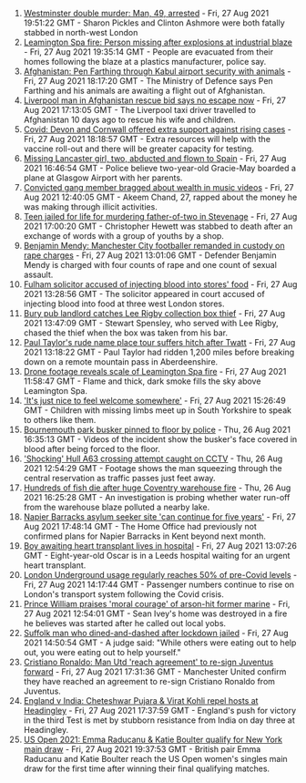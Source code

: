 1. [Westminster double murder: Man, 49, arrested](https://www.bbc.co.uk/news/uk-england-london-58359618?at_medium=RSS&at_campaign=KARANGA) - Fri, 27 Aug 2021 19:51:22 GMT - Sharon Pickles and Clinton Ashmore were both fatally stabbed in north-west London
2. [Leamington Spa fire: Person missing after explosions at industrial blaze](https://www.bbc.co.uk/news/uk-england-coventry-warwickshire-58357327?at_medium=RSS&at_campaign=KARANGA) - Fri, 27 Aug 2021 19:35:14 GMT - People are evacuated from their homes following the blaze at a plastics manufacturer, police say.
3. [Afghanistan: Pen Farthing through Kabul airport security with animals](https://www.bbc.co.uk/news/uk-england-essex-58360419?at_medium=RSS&at_campaign=KARANGA) - Fri, 27 Aug 2021 18:17:20 GMT - The Ministry of Defence says Pen Farthing and his animals are awaiting a flight out of Afghanistan.
4. [Liverpool man in Afghanistan rescue bid says no escape now](https://www.bbc.co.uk/news/uk-england-merseyside-58357891?at_medium=RSS&at_campaign=KARANGA) - Fri, 27 Aug 2021 17:13:05 GMT - The Liverpool taxi driver travelled to Afghanistan 10 days ago to rescue his wife and children.
5. [Covid: Devon and Cornwall offered extra support against rising cases](https://www.bbc.co.uk/news/uk-england-cornwall-58360869?at_medium=RSS&at_campaign=KARANGA) - Fri, 27 Aug 2021 18:18:57 GMT - Extra resources will help with the vaccine roll-out and there will be greater capacity for testing.
6. [Missing Lancaster girl, two, abducted and flown to Spain](https://www.bbc.co.uk/news/uk-england-lancashire-58361471?at_medium=RSS&at_campaign=KARANGA) - Fri, 27 Aug 2021 16:46:54 GMT - Police believe two-year-old Gracie-May boarded a plane at Glasgow Airport with her parents.
7. [Convicted gang member bragged about wealth in music videos](https://www.bbc.co.uk/news/uk-england-nottinghamshire-58357528?at_medium=RSS&at_campaign=KARANGA) - Fri, 27 Aug 2021 12:40:05 GMT - Akeem Chand, 27, rapped about the money he was making through illicit activities.
8. [Teen jailed for life for murdering father-of-two in Stevenage](https://www.bbc.co.uk/news/uk-england-beds-bucks-herts-58360645?at_medium=RSS&at_campaign=KARANGA) - Fri, 27 Aug 2021 17:00:20 GMT - Christopher Hewett was stabbed to death after an exchange of words with a group of youths by a shop.
9. [Benjamin Mendy: Manchester City footballer remanded in custody on rape charges](https://www.bbc.co.uk/news/uk-england-manchester-58353366?at_medium=RSS&at_campaign=KARANGA) - Fri, 27 Aug 2021 13:01:06 GMT - Defender Benjamin Mendy is charged with four counts of rape and one count of sexual assault.
10. [Fulham solicitor accused of injecting blood into stores' food](https://www.bbc.co.uk/news/uk-england-london-58351768?at_medium=RSS&at_campaign=KARANGA) - Fri, 27 Aug 2021 13:28:56 GMT - The solicitor appeared in court accused of injecting blood into food at three west London stores.
11. [Bury pub landlord catches Lee Rigby collection box thief](https://www.bbc.co.uk/news/uk-england-manchester-58359182?at_medium=RSS&at_campaign=KARANGA) - Fri, 27 Aug 2021 13:47:09 GMT - Stewart Spensley, who served with Lee Rigby, chased the thief when the box was taken from his bar.
12. [Paul Taylor's rude name place tour suffers hitch after Twatt](https://www.bbc.co.uk/news/uk-england-58357499?at_medium=RSS&at_campaign=KARANGA) - Fri, 27 Aug 2021 13:18:22 GMT - Paul Taylor had ridden 1,200 miles before breaking down on a remote mountain pass in Aberdeenshire.
13. [Drone footage reveals scale of Leamington Spa fire](https://www.bbc.co.uk/news/uk-england-coventry-warwickshire-58358533?at_medium=RSS&at_campaign=KARANGA) - Fri, 27 Aug 2021 11:58:47 GMT - Flame and thick, dark smoke fills the sky above Leamington Spa.
14. ['It's just nice to feel welcome somewhere'](https://www.bbc.co.uk/news/uk-england-south-yorkshire-58361569?at_medium=RSS&at_campaign=KARANGA) - Fri, 27 Aug 2021 15:26:49 GMT - Children with missing limbs meet up in South Yorkshire to speak to others like them.
15. [Bournemouth park busker pinned to floor by police](https://www.bbc.co.uk/news/uk-england-dorset-58347979?at_medium=RSS&at_campaign=KARANGA) - Thu, 26 Aug 2021 16:35:13 GMT - Videos of the incident show the busker's face covered in blood after being forced to the floor.
16. ['Shocking' Hull A63 crossing attempt caught on CCTV](https://www.bbc.co.uk/news/uk-england-humber-58345196?at_medium=RSS&at_campaign=KARANGA) - Thu, 26 Aug 2021 12:54:29 GMT - Footage shows the man squeezing through the central reservation as traffic passes just feet away.
17. [Hundreds of fish die after huge Coventry warehouse fire](https://www.bbc.co.uk/news/uk-england-coventry-warwickshire-58348849?at_medium=RSS&at_campaign=KARANGA) - Thu, 26 Aug 2021 16:25:28 GMT - An investigation is probing whether water run-off from the warehouse blaze polluted a nearby lake.
18. [Napier Barracks asylum seeker site 'can continue for five years'](https://www.bbc.co.uk/news/uk-england-kent-58362536?at_medium=RSS&at_campaign=KARANGA) - Fri, 27 Aug 2021 17:48:14 GMT - The Home Office had previously not confirmed plans for Napier Barracks in Kent beyond next month.
19. [Boy awaiting heart transplant lives in hospital](https://www.bbc.co.uk/news/uk-england-leeds-58357933?at_medium=RSS&at_campaign=KARANGA) - Fri, 27 Aug 2021 13:07:26 GMT - Eight-year-old Oscar is in a Leeds hospital waiting for an urgent heart transplant.
20. [London Underground usage regularly reaches 50% of pre-Covid levels](https://www.bbc.co.uk/news/uk-england-london-58360193?at_medium=RSS&at_campaign=KARANGA) - Fri, 27 Aug 2021 14:17:44 GMT - Passenger numbers continue to rise on London's transport system following the Covid crisis.
21. [Prince William praises 'moral courage' of arson-hit former marine](https://www.bbc.co.uk/news/uk-england-tees-58356422?at_medium=RSS&at_campaign=KARANGA) - Fri, 27 Aug 2021 12:54:01 GMT - Sean Ivey's home was destroyed in a fire he believes was started after he called out local yobs.
22. [Suffolk man who dined-and-dashed after lockdown jailed](https://www.bbc.co.uk/news/uk-england-suffolk-58360420?at_medium=RSS&at_campaign=KARANGA) - Fri, 27 Aug 2021 14:50:54 GMT - A judge said: "While others were eating out to help out, you were eating out to help yourself."
23. [Cristiano Ronaldo: Man Utd 'reach agreement' to re-sign Juventus forward](https://www.bbc.co.uk/sport/football/58359561?at_medium=RSS&at_campaign=KARANGA) - Fri, 27 Aug 2021 17:31:36 GMT - Manchester United confirm they have reached an agreement to re-sign Cristiano Ronaldo from Juventus.
24. [England v India: Cheteshwar Pujara & Virat Kohli repel hosts at Headingley](https://www.bbc.co.uk/sport/cricket/58361859?at_medium=RSS&at_campaign=KARANGA) - Fri, 27 Aug 2021 17:37:59 GMT - England's push for victory in the third Test is met by stubborn resistance from India on day three at Headingley.
25. [US Open 2021: Emma Raducanu & Katie Boulter qualify for New York main draw](https://www.bbc.co.uk/sport/tennis/58363744?at_medium=RSS&at_campaign=KARANGA) - Fri, 27 Aug 2021 19:37:53 GMT - British pair Emma Raducanu and Katie Boulter reach the US Open women's singles main draw for the first time after winning their final qualifying matches.
